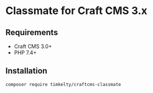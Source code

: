 # Classmate for Craft CMS 3.x

## Requirements

- Craft CMS 3.0+
- PHP 7.4+

## Installation

```bash
composer require timkelty/craftcms-classmate
```
